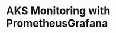 # AKS Monitoring with PrometheusGrafana                                                                                                                                                                                                                                                                  
